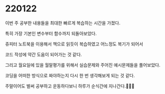 # 220122

이번 주 공부한 내용들을 최대한 빠르게 복습하는 시간을 가졌다.

특히 가장 기본인 변수부터 함수까지 되돌아보았다.

쥬피터 노트북을 이용해서 책으로 읽듯이 복습하였고 어느정도 복기가 되어서

코드 작성에 약간 도움이 되어가는 것 같다.



그리고 월요일에 있을 월말평가를 위해서 실습문제와 주어진 예시문제들을 풀어보았다.



코딩을 어떠한 방식으로 짜야하는지 다시 한 번 생각해보게 되는 것 같다.



주말이어도 벌써 공부하고 운동하다보니 하루가 순식간에 지나간다.🤦🏼‍♂️